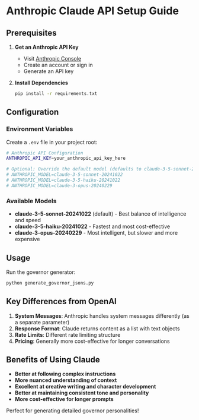 # Anthropic Claude API Setup Guide

## Prerequisites

1. **Get an Anthropic API Key**
   - Visit [Anthropic Console](https://console.anthropic.com/)
   - Create an account or sign in
   - Generate an API key

2. **Install Dependencies**
   ```bash
   pip install -r requirements.txt
   ```

## Configuration

### Environment Variables

Create a `.env` file in your project root:

```bash
# Anthropic API Configuration
ANTHROPIC_API_KEY=your_anthropic_api_key_here

# Optional: Override the default model (defaults to claude-3-5-sonnet-20241022)
# ANTHROPIC_MODEL=claude-3-5-sonnet-20241022
# ANTHROPIC_MODEL=claude-3-5-haiku-20241022
# ANTHROPIC_MODEL=claude-3-opus-20240229
```

### Available Models

- **claude-3-5-sonnet-20241022** (default) - Best balance of intelligence and speed
- **claude-3-5-haiku-20241022** - Fastest and most cost-effective
- **claude-3-opus-20240229** - Most intelligent, but slower and more expensive

## Usage

Run the governor generator:

```bash
python generate_governor_jsons.py
```

## Key Differences from OpenAI

1. **System Messages**: Anthropic handles system messages differently (as a separate parameter)
2. **Response Format**: Claude returns content as a list with text objects
3. **Rate Limits**: Different rate limiting structure
4. **Pricing**: Generally more cost-effective for longer conversations

## Benefits of Using Claude

- **Better at following complex instructions**
- **More nuanced understanding of context**
- **Excellent at creative writing and character development**
- **Better at maintaining consistent tone and personality**
- **More cost-effective for longer prompts**

Perfect for generating detailed governor personalities! 